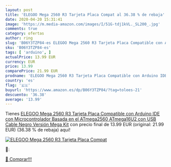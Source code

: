 ```yaml
---
layout: post
title: 'ELEGOO Mega 2560 R3 Tarjeta Placa Compat al 36.38 % de rebaja'
date: 2020-04-20 15:31:41
image: 'https://m.media-amazon.com/images/I/51G-tdj1kVL._SL200_.jpg'
comments: true
category: ofertas
author: ring
slug: 'B06Y3TZP84-es ELEGOO Mega 2560 R3 Tarjeta Placa Compatible con Arduino...'
sku: 'B06Y3TZP84-es'
tags: [ 'arduino', ]
actualPrice: 13.99 EUR
currency: EUR
price: 13.99
comparePrice: 21.99 EUR
prodname: 'ELEGOO Mega 2560 R3 Tarjeta Placa Compatible con Arduino IDE con Microcontrolador Basada en el ATmega2560 ATmega16U2 con USB Cable Negro Versión Mega Kit'
country: 'es'
flag: '🇪🇸'
buyurl: 'https://www.amazon.es/dp/B06Y3TZP84/?tag=tolees-21'
descuento: '36.38'
average: '13.99'
---
```


Tienes [ELEGOO Mega 2560 R3 Tarjeta Placa Compatible con Arduino IDE con Microcontrolador Basada en el ATmega2560 ATmega16U2 con USB Cable Negro Versión Mega Kit](https://www.amazon.es/dp/B06Y3TZP84/?tag=tolees-21) con precio final de  13.99 EUR (original: 21.99 EUR) (36.38 %  de rebaja) aqui!

[![ELEGOO Mega 2560 R3 Tarjeta Placa Compat](https://m.media-amazon.com/images/I/51G-tdj1kVL._SL200_.jpg)](https://www.amazon.es/dp/B06Y3TZP84/?tag=tolees-21)

🔎:


[🛒 Comprar!!!](https://www.amazon.es/dp/B06Y3TZP84/?tag=tolees-21)
